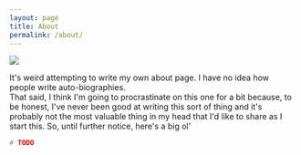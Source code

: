 ```yaml
---
layout: page
title: About
permalink: /about/
---
```

![](https://media.giphy.com/media/kC397rpnJjhp8oB1No/giphy.gif)

It's weird attempting to write my own about page. I have no idea how people write auto-biographies.  
That said, I think I'm going to procrastinate on this one for a bit because, to be honest, I've never been good at writing this sort of thing and it's probably not the most valuable thing in my head that I'd like to share as I start this. So, until further notice, here's a big ol' 

```ruby
# TODO
```